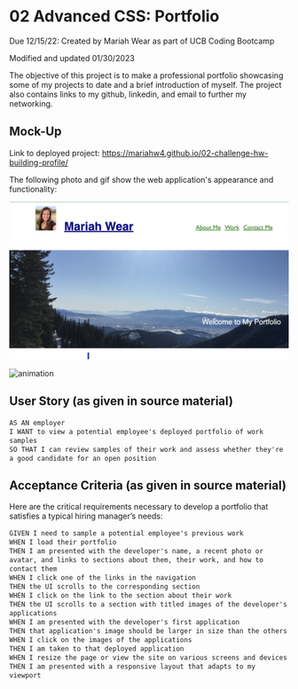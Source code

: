 # 02 Advanced CSS: Portfolio
Due 12/15/22: Created by Mariah Wear as part of UCB Coding Bootcamp

Modified and updated 01/30/2023

The objective of this project is to make a professional portfolio showcasing some of my projects to date and a brief introduction of myself.  The project also contains links to my github, linkedin, and email to further my networking.

## Mock-Up

Link to deployed project: https://mariahw4.github.io/02-challenge-hw-building-profile/

The following photo and gif show the web application's appearance and functionality:

![screenshot](./Assets/images/screenshot-preview.png)

![animation](./Assets/images/mariah-portfolio.gif)


## User Story (as given in source material)

```
AS AN employer
I WANT to view a potential employee's deployed portfolio of work samples
SO THAT I can review samples of their work and assess whether they're a good candidate for an open position
```


## Acceptance Criteria (as given in source material)

Here are the critical requirements necessary to develop a portfolio that satisfies a typical hiring manager’s needs:

```
GIVEN I need to sample a potential employee's previous work
WHEN I load their portfolio
THEN I am presented with the developer's name, a recent photo or avatar, and links to sections about them, their work, and how to contact them
WHEN I click one of the links in the navigation
THEN the UI scrolls to the corresponding section
WHEN I click on the link to the section about their work
THEN the UI scrolls to a section with titled images of the developer's applications
WHEN I am presented with the developer's first application
THEN that application's image should be larger in size than the others
WHEN I click on the images of the applications
THEN I am taken to that deployed application
WHEN I resize the page or view the site on various screens and devices
THEN I am presented with a responsive layout that adapts to my viewport
```


